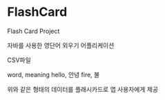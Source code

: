 # FlashCard
Flash Card Project

자바를 사용한 영단어 외우기 어플리케이션

CSV파일

word, meaning
hello, 안녕
fire, 불

위와 같은 형태의 데이터를 플래시카드로 앱 사용자에게 제공
